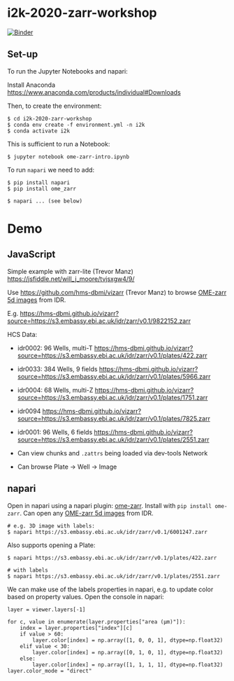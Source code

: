 # i2k-2020-zarr-workshop

[![Binder](https://mybinder.org/badge_logo.svg)](https://mybinder.org/v2/gh/will-moore/i2k-2020-zarr-workshop/HEAD)


## Set-up

To run the Jupyter Notebooks and napari:

Install Anaconda https://www.anaconda.com/products/individual#Downloads

Then, to create the environment:

    $ cd i2k-2020-zarr-workshop
    $ conda env create -f environment.yml -n i2k
    $ conda activate i2k

This is sufficient to run a Notebook:

    $ jupyter notebook ome-zarr-intro.ipynb

To run `napari` we need to add:

    $ pip install napari
    $ pip install ome_zarr

    $ napari ... (see below)


# Demo

## JavaScript

Simple example with zarr-lite (Trevor Manz)
https://jsfiddle.net/will_j_moore/tvjsxgw4/9/


Use https://github.com/hms-dbmi/vizarr (Trevor Manz) to browse
[OME-zarr 5d images](https://blog.openmicroscopy.org/file-formats/community/2020/11/04/zarr-data/) from IDR.

E.g. https://hms-dbmi.github.io/vizarr?source=https://s3.embassy.ebi.ac.uk/idr/zarr/v0.1/9822152.zarr 


HCS Data:

 - idr0002: 96 Wells, multi-T https://hms-dbmi.github.io/vizarr?source=https://s3.embassy.ebi.ac.uk/idr/zarr/v0.1/plates/422.zarr
 - idr0033: 384 Wells, 9 fields https://hms-dbmi.github.io/vizarr?source=https://s3.embassy.ebi.ac.uk/idr/zarr/v0.1/plates/5966.zarr
 - idr0004: 68 Wells, multi-Z https://hms-dbmi.github.io/vizarr?source=https://s3.embassy.ebi.ac.uk/idr/zarr/v0.1/plates/1751.zarr
 - idr0094 https://hms-dbmi.github.io/vizarr?source=https://s3.embassy.ebi.ac.uk/idr/zarr/v0.1/plates/7825.zarr
 - idr0001: 96 Wells, 6 fields https://hms-dbmi.github.io/vizarr?source=https://s3.embassy.ebi.ac.uk/idr/zarr/v0.1/plates/2551.zarr

 - Can view chunks and `.zattrs` being loaded via dev-tools Network
 - Can browse Plate -> Well -> Image

## napari

Open in napari using a napari plugin: [ome-zarr](https://github.com/ome/ome-zarr-py). Install with `pip install ome-zarr`. Can open any [OME-zarr 5d images](https://blog.openmicroscopy.org/file-formats/community/2020/11/04/zarr-data/) from IDR.

    # e.g. 3D image with labels:
    $ napari https://s3.embassy.ebi.ac.uk/idr/zarr/v0.1/6001247.zarr

Also supports opening a Plate:

    $ napari https://s3.embassy.ebi.ac.uk/idr/zarr/v0.1/plates/422.zarr

    # with labels
    $ napari https://s3.embassy.ebi.ac.uk/idr/zarr/v0.1/plates/2551.zarr

We can make use of the labels properties in napari, e.g. to update color
based on property values. Open the console in napari:

    layer = viewer.layers[-1]

    for c, value in enumerate(layer.properties["area (µm)"]):
        index = layer.properties["index"][c]
        if value > 60:
            layer.color[index] = np.array([1, 0, 0, 1], dtype=np.float32)
        elif value < 30:
            layer.color[index] = np.array([0, 1, 0, 1], dtype=np.float32)
        else:
            layer.color[index] = np.array([1, 1, 1, 1], dtype=np.float32)
    layer.color_mode = "direct"

